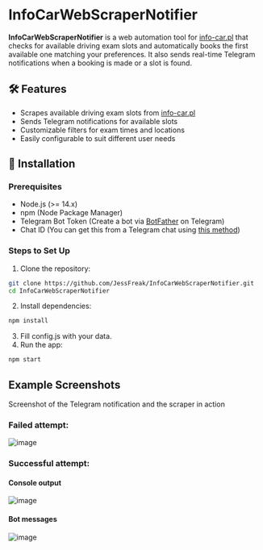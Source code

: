 # InfoCarWebScraperNotifier

**InfoCarWebScraperNotifier** is a web automation tool for [info-car.pl](https://info-car.pl/new/) that checks for available driving exam slots and automatically books the first available one matching your preferences. It also sends real-time Telegram notifications when a booking is made or a slot is found.

## 🛠️ Features

- Scrapes available driving exam slots from [info-car.pl](https://info-car.pl/new/)
- Sends Telegram notifications for available slots
- Customizable filters for exam times and locations
- Easily configurable to suit different user needs

## 🚀 Installation

### Prerequisites

- Node.js (>= 14.x)
- npm (Node Package Manager)
- Telegram Bot Token (Create a bot via [BotFather](https://core.telegram.org/bots#botfather) on Telegram)
- Chat ID (You can get this from a Telegram chat using [this method](https://stackoverflow.com/questions/32553106/how-can-i-get-a-telegram-users-chat-id))

### Steps to Set Up

1. Clone the repository:

```bash
git clone https://github.com/JessFreak/InfoCarWebScraperNotifier.git
cd InfoCarWebScraperNotifier
```

2. Install dependencies:
```bash
npm install
```

3. Fill config.js with your data.
4. Run the app:
```bash
npm start
```

## Example Screenshots
Screenshot of the Telegram notification and the scraper in action

### Failed attempt: 
![image](https://github.com/user-attachments/assets/8df71723-c946-46b9-9e10-802c37bd7f8f)
### Successful attempt: 
#### Console output
![image](https://github.com/user-attachments/assets/ee33a5d3-fb72-4b6c-9f14-2e8c46b1f633)
#### Bot messages
![image](https://github.com/user-attachments/assets/1193a248-ef2a-428c-ae4d-00f4002eadf9)
